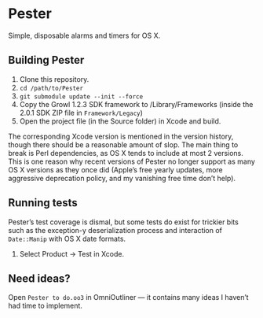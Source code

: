 Pester
======

Simple, disposable alarms and timers for OS X.

Building Pester
---------------

1. Clone this repository.
2. ```cd /path/to/Pester```
3. ```git submodule update --init --force```
4. Copy the Growl 1.2.3 SDK framework to /Library/Frameworks (inside the 2.0.1 SDK ZIP file in `Framework/Legacy`)
5. Open the project file (in the Source folder) in Xcode and build. 

The corresponding Xcode version is mentioned in the version history, though there should be a reasonable amount of slop.  The main thing to break is Perl dependencies, as OS X tends to include at most 2 versions.  This is one reason why recent versions of Pester no longer support as many OS X versions as they once did (Apple’s free yearly updates, more aggressive deprecation policy, and my vanishing free time don’t help).

Running tests
-------------

Pester’s test coverage is dismal, but some tests do exist for trickier bits such as the exception-y deserialization process and interaction of `Date::Manip` with OS X date formats.

1. Select Product → Test in Xcode.

Need ideas?
-----------

Open `Pester to do.oo3` in OmniOutliner — it contains many ideas I haven’t had time to implement.
